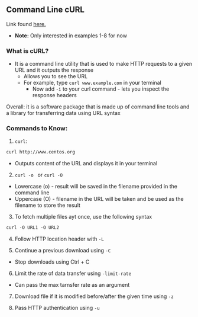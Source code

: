 ## Command Line cURL

Link found [here.](https://www.thegeekstuff.com/2012/04/curl-examples/)

- **Note:** Only interested in examples 1-8 for now

### What is cURL?

- It is a command line utility that is used to make HTTP requests to a given URL and it outputs the response
  - Allows you to see the URL
  - For example, type `curl www.example.com` in your terminal
    - Now add `-i` to your curl command - lets you inspect the response headers

Overall: it is a software package that is made up of command line tools and a library for transferring data using URL syntax

### Commands to Know:

1. `curl`:

```html
curl http://www.centos.org
```

- Outputs content of the URL and displays it in your terminal

2. `curl -o ` or `curl -O`

- Lowercase (o) - result will be saved in the filename provided in the command line
- Uppercase (O) - filename in the URL will be taken and be used as the filename to store the result

3. To fetch multiple files ayt once, use the following syntax

```html
curl -O URL1 -O URL2
```

4. Follow HTTP location header with `-L`

5. Continue a previous download using `-C`

- Stop downloads using Ctrl + C

6. Limit the rate of data transfer using `-limit-rate`

- Can pass the max tarnsfer rate as an argument

7. Download file if it is modified before/after the given time using `-z`

8. Pass HTTP authentication using `-u`
